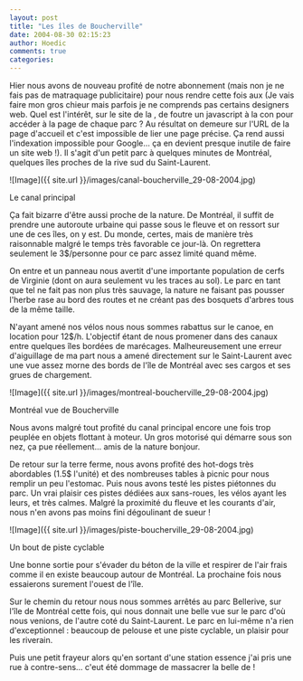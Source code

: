 ```yaml
---
layout: post
title: "Les îles de Boucherville"
date: 2004-08-30 02:15:23
author: Hoedic
comments: true
categories: 
---
```



Hier nous avons de nouveau profité de notre abonnement  (mais non je ne fais pas de matraquage publicitaire) pour nous rendre cette fois aux  (Je vais faire mon gros chieur mais parfois je ne comprends pas certains designers web. Quel est l'intérêt, sur le site de la , de foutre un javascript à la con pour accéder à la page de chaque parc ? Au résultat on demeure sur l'URL de la page d'accueil et c'est impossible de lier une page précise. Ça rend aussi l'indexation impossible pour Google... ça en devient presque inutile de faire un site web !). Il s'agit d'un petit parc à quelques minutes de Montréal, quelques îles proches de la rive sud du Saint-Laurent.

![Image]({{ site.url }}/images/canal-boucherville_29-08-2004.jpg)
<div class="photoattrib">Le canal principal</div>



Ça fait bizarre d'être aussi proche de la nature. De Montréal, il suffit de prendre une autoroute urbaine qui passe sous le fleuve et on ressort sur une de ces îles, on y est. Du monde, certes, mais de manière très raisonnable malgré le temps très favorable ce jour-là. On regrettera seulement le 3$/personne pour ce parc assez limité quand même.

On entre et un panneau nous avertit d'une importante population de cerfs de Virginie (dont on aura seulement vu les traces au sol). Le parc en tant que tel ne fait pas non plus très sauvage, la nature ne faisant pas pousser l'herbe rase au bord des routes et ne créant pas des bosquets d'arbres tous de la même taille.

N'ayant amené nos vélos nous nous sommes rabattus sur le canoe, en location pour 12$/h. L'objectif étant de nous promener dans des canaux entre quelques îles bordées de marécages. Malheureusement une erreur d'aiguillage de ma part nous a amené directement sur le Saint-Laurent avec une vue assez morne des bords de l'île de Montréal avec ses cargos et ses grues de chargement.

![Image]({{ site.url }}/images/montreal-boucherville_29-08-2004.jpg)
<div class="photoattrib">Montréal vue de Boucherville</div>



Nous avons malgré tout profité du canal principal encore une fois trop peuplée en objets flottant à moteur. Un gros motorisé qui démarre sous son nez, ça pue réellement... amis de la nature bonjour.

De retour sur la terre ferme, nous avons profité des hot-dogs très abordables (1.5$ l'unité) et des nombreuses tables à picnic pour nous remplir un peu l'estomac. Puis nous avons testé les pistes piétonnes du parc. Un vrai plaisir ces pistes dédiées aux sans-roues, les vélos ayant les leurs, et très calmes. Malgré la proximité du fleuve et les courants d'air, nous n'en avons pas moins fini dégoulinant de sueur !

![Image]({{ site.url }}/images/piste-boucherville_29-08-2004.jpg)
<div class="photoattrib">Un bout de piste cyclable</div>



Une bonne sortie pour s'évader du béton de la ville et respirer de l'air frais comme il en existe beaucoup autour de Montréal. La prochaine fois nous essaierons surement l'ouest de l'île.

Sur le chemin du retour nous nous sommes arrêtés au parc Bellerive, sur l'île de Montréal cette fois, qui nous donnait une belle vue sur le parc d'où nous venions, de l'autre coté du Saint-Laurent. Le parc en lui-même n'a rien d'exceptionnel : beaucoup de pelouse et une piste cyclable, un plaisir pour les riverain.

Puis une petit frayeur alors qu'en sortant d'une station essence j'ai pris une rue à contre-sens... c'eut été dommage de massacrer la belle  de  !